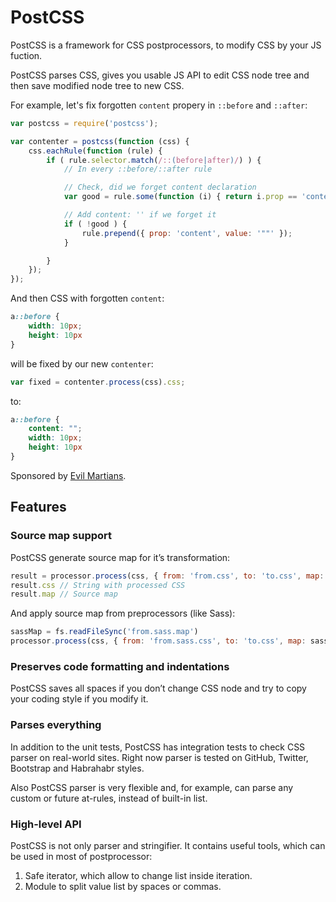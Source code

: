 # PostCSS

PostCSS is a framework for CSS postprocessors, to modify CSS by your JS fuction.

PostCSS parses CSS, gives you usable JS API to edit CSS node tree and then save
modified node tree to new CSS.

For example, let's fix forgotten `content` propery in `::before` and `::after`:

```js
var postcss = require('postcss');

var contenter = postcss(function (css) {
    css.eachRule(function (rule) {
        if ( rule.selector.match(/::(before|after)/) ) {
            // In every ::before/::after rule

            // Check, did we forget content declaration
            var good = rule.some(function (i) { return i.prop == 'content'; });

            // Add content: '' if we forget it
            if ( !good ) {
                rule.prepend({ prop: 'content', value: '""' });
            }

        }
    });
});
```

And then CSS with forgotten `content`:

```css
a::before {
    width: 10px;
    height: 10px
}
```

will be fixed by our new `contenter`:

```js
var fixed = contenter.process(css).css;
```

to:

```css
a::before {
    content: "";
    width: 10px;
    height: 10px
}
```

Sponsored by [Evil Martians](http://evilmartians.com/).

## Features

### Source map support

PostCSS generate source map for it’s transformation:

```js
result = processor.process(css, { from: 'from.css', to: 'to.css', map: true });
result.css // String with processed CSS
result.map // Source map
```

And apply source map from preprocessors (like Sass):

```js
sassMap = fs.readFileSync('from.sass.map')
processor.process(css, { from: 'from.sass.css', to: 'to.css', map: sassMap })
```

### Preserves code formatting and indentations

PostCSS saves all spaces if you don’t change CSS node and try to copy your
coding style if you modify it.

### Parses everything

In addition to the unit tests, PostCSS has integration tests to check
CSS parser on real-world sites. Right now parser is tested on GitHub, Twitter,
Bootstrap and Habrahabr styles.

Also PostCSS parser is very flexible and, for example, can parse any custom
or future at-rules, instead of built-in list.

### High-level API

PostCSS is not only parser and stringifier. It contains useful tools, which
can be used in most of postprocessor:

1. Safe iterator, which allow to change list inside iteration.
2. Module to split value list by spaces or commas.
